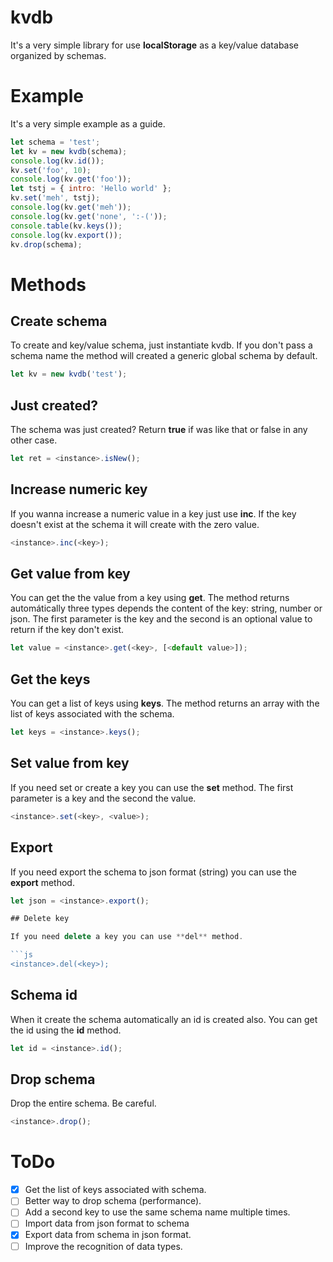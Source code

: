 # kvdb

It's a very simple library for use **localStorage** as a key/value database organized by schemas.

# Example

It's a very simple example as a guide.

```js
let schema = 'test';
let kv = new kvdb(schema);
console.log(kv.id());
kv.set('foo', 10);
console.log(kv.get('foo'));
let tstj = { intro: 'Hello world' };
kv.set('meh', tstj);
console.log(kv.get('meh'));
console.log(kv.get('none', ':-('));
console.table(kv.keys());
console.log(kv.export());
kv.drop(schema);
```

# Methods

## Create schema

To create and key/value schema, just instantiate kvdb. If you don't pass a schema name the method will created a generic global
schema by default.

```js
let kv = new kvdb('test');
```

## Just created?

The schema was just created? Return **true** if was like that or false in any other case.

```js
let ret = <instance>.isNew();
```

## Increase numeric key

If you wanna increase a numeric value in a key just use **inc**. If the key doesn't exist at the schema it will create with the
zero value.

```js
<instance>.inc(<key>);
```

## Get value from key

You can get the the value from a key using **get**. The method returns automátically three types depends the content of the
key: string, number or json. The first parameter is the key and the second is an optional value to return if the key don't
exist.

```js
let value = <instance>.get(<key>, [<default value>]);
```

## Get the keys

You can get a list of keys using **keys**. The method returns an array with the list of keys associated with the schema.

```js
let keys = <instance>.keys();
```

## Set value from key

If you need set or create a key you can use the **set** method. The first parameter is a key and the second the value.

```js
<instance>.set(<key>, <value>);
```

## Export

If you need export the schema to json format (string) you can use the **export** method.

```js
let json = <instance>.export();

## Delete key

If you need delete a key you can use **del** method.

```js
<instance>.del(<key>);
```

## Schema id

When it create the schema automatically an id is created also. You can get the id using the **id** method.

```js
let id = <instance>.id();
```

## Drop schema

Drop the entire schema. Be careful.

```js
<instance>.drop();
```

# ToDo

- [x] Get the list of keys associated with schema.
- [ ] Better way to drop schema (performance).
- [ ] Add a second key to use the same schema name multiple times.
- [ ] Import data from json format to schema
- [x] Export data from schema in json format.
- [ ] Improve the recognition of data types.
